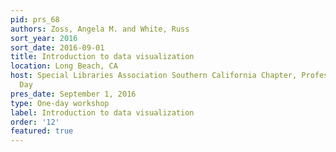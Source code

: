 ```yaml
---
pid: prs_68
authors: Zoss, Angela M. and White, Russ
sort_year: 2016
sort_date: 2016-09-01
title: Introduction to data visualization
location: Long Beach, CA
host: Special Libraries Association Southern California Chapter, Professional Development
  Day
pres_date: September 1, 2016
type: One-day workshop
label: Introduction to data visualization
order: '12'
featured: true
---
```

